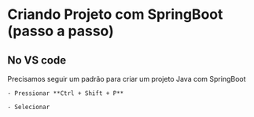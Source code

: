 # Criando Projeto com SpringBoot (passo a passo)

## No VS code
Precisamos seguir um padrão para criar um projeto Java com SpringBoot

    - Pressionar **Ctrl + Shift + P**

    - Selecionar 
